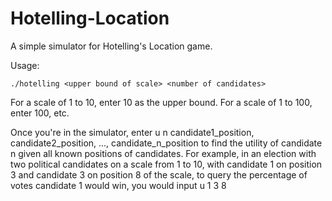 Hotelling-Location
==================

A simple simulator for Hotelling's Location game.

Usage:

	./hotelling <upper bound of scale> <number of candidates>

For a scale of 1 to 10, enter 10 as the upper bound. For a scale of 1 to 100, enter 100, etc.

Once you're in the simulator, enter u n candidate1_position, candidate2_position, ..., candidate_n_position to find the utility of candidate n given all known positions of candidates. For example, in an election with two political candidates on a scale from 1 to 10, with candidate 1 on position 3 and candidate 3 on position 8 of the scale, to query the percentage of votes candidate 1 would win, you would input u 1 3 8
